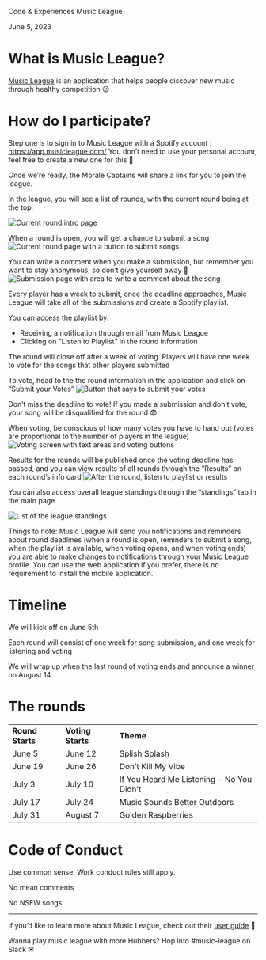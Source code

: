 Code & Experiences Music League

June 5, 2023

# What is Music League? 

[Music League](https://musicleague.com/) is an application that helps people discover new music through healthy competition 😉 

# How do I participate? 

Step one is to sign in to Music League with a Spotify account : https://app.musicleague.com/ 
You don’t need to use your personal account, feel free to create a new one for this 🎵

Once we’re ready, the Morale Captains will share a link for you to join the league.

In the league, you will see a list of rounds, with the current round being at the top.

![Current round intro page](https://github.com/kag728/music-league/assets/42548585/96540ca4-346f-4c04-bfc6-785cb73a7475)


When a round is open, you will get a chance to submit a song
![Current round page with a button to submit songs](https://github.com/kag728/music-league/assets/42548585/a4d62e08-cfd0-4c09-97bd-33945f8bc267)

You can write a comment when you make a submission, but remember you want to stay anonymous, so don’t give yourself away 👏
![Submission page with area to write a comment about the song](https://github.com/kag728/music-league/assets/42548585/542a8b39-2cd4-4f05-a38a-e9a7947cfee5)

Every player has a week to submit, once the deadline approaches, Music League will take all of the submissions and create a Spotify playlist.

You can access the playlist by:
- Receiving a notification through email from Music League
- Clicking on “Listen to Playlist” in the round information

The round will close off after a week of voting. Players will have one week to vote for the songs that other players submitted 

To vote, head to the the round information in the application and click on “Submit your Votes” 
![Button that says to submit your votes](https://github.com/kag728/music-league/assets/42548585/b512cb62-6c6a-4ff7-9b8e-06caa2eb0273)

Don’t miss the deadline to vote! If you made a submission and don’t vote, your song will be disqualified for the round 😨

When voting, be conscious of how many votes you have to hand out (votes are proportional to the number of players in the league)
![Voting screen with text areas and voting buttons](https://github.com/kag728/music-league/assets/42548585/cbaef506-733c-47fb-bde2-ed8a2a5046da)

Results for the rounds will be published once the voting deadline has passed, and you can view results of all rounds through the “Results” on each round’s info card
![After the round, listen to playlist or results](https://github.com/kag728/music-league/assets/42548585/84779868-60e9-4c17-aff6-a87def233c03)

You can also access overall league standings through the “standings” tab in the main page

![List of the league standings](https://github.com/kag728/music-league/assets/42548585/3ea964f7-9070-4905-ae03-1eb8f4fb49ab)

Things to note:
Music League will send you notifications and reminders about round deadlines (when a round is open, reminders to submit a song, when the playlist is available, when voting opens, and when voting ends) you are able to make changes to notifications through your Music League profile.
You can use the web application if you prefer, there is no requirement to install the mobile application.

# Timeline 

We will kick off on June 5th

Each round will consist of one week for song submission, and one week for listening and voting

We will wrap up when the last round of voting ends and announce a winner on August 14

# The rounds 


<table>
  <tr>
   <td><strong>Round Starts</strong>
   </td>
   <td><strong>Voting Starts</strong>
   </td>
   <td><strong>Theme</strong>
   </td>
  </tr>
  <tr>
   <td>June 5
   </td>
   <td>June 12
   </td>
   <td>Splish Splash
   </td>
  </tr>
  <tr>
   <td>June 19
   </td>
   <td>June 26
   </td>
   <td>Don’t Kill My Vibe
   </td>
  </tr>
  <tr>
   <td>July 3
   </td>
   <td>July 10
   </td>
   <td>If You Heard Me Listening - No You Didn’t
   </td>
  </tr>
  <tr>
   <td>July 17
   </td>
   <td>July 24
   </td>
   <td>Music Sounds Better Outdoors
   </td>
  </tr>
  <tr>
   <td>July 31
   </td>
   <td>August 7
   </td>
   <td>Golden Raspberries
   </td>
  </tr>
</table>


# Code of Conduct 

Use common sense. Work conduct rules still apply.

No mean comments

No NSFW songs 

-------------------------------------------------------------------------------------------------------------------------------

If you’d like to learn more about Music League, check out their [user guide](https://musicleague.com/user-guide/) 🥳

Wanna play music league with more Hubbers? Hop into #music-league on Slack ✉
